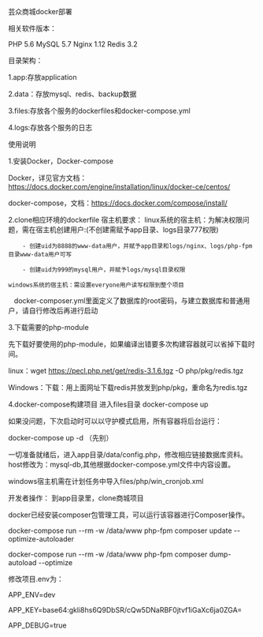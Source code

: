 芸众商城docker部署

相关软件版本：

PHP 5.6
MySQL 5.7
Nginx 1.12
Redis 3.2

目录架构：

1.app:存放application

2.data：存放mysql、redis、backup数据

3.files:存放各个服务的dockerfiles和docker-compose.yml

4.logs:存放各个服务的日志

使用说明

1.安装Docker，Docker-compose

Docker，详见官方文档：https://docs.docker.com/engine/installation/linux/docker-ce/centos/

docker-compose，文档：https://docs.docker.com/compose/install/

2.clone相应环境的dockerfile
	宿主机要求：
	linux系统的宿主机：为解决权限问题，需在宿主机创建用户:(不创建需赋予app目录、logs目录777权限)

		- 创建uid为8888的www-data用户，并赋予app目录和logs/nginx、logs/php-fpm目录www-data用户可写

		- 创建uid为999的mysql用户，并赋予logs/mysql目录权限

	windows系统的宿主机：需设置everyone用户读写权限到整个项目


    docker-composer.yml里面定义了数据库的root密码，与建立数据库和普通用户，请自行修改后再进行启动

3.下载需要的php-module

先下载好要使用的php-module，如果编译出错要多次构建容器就可以省掉下载时间。


linux：wget https://pecl.php.net/get/redis-3.1.6.tgz -O php/pkg/redis.tgz

Windows：下载：用上面网址下载redis并放发到php/pkg，重命名为redis.tgz

4.docker-compose构建项目
进入files目录
docker-compose up

如果没问题，下次启动时可以以守护模式启用，所有容器将后台运行：

docker-compose up -d （先别）

一切准备就绪后，进入app目录/data/config.php，修改相应链接数据库资料。host修改为：mysql-db,其他根据docker-compose.yml文件中内容设置。

windows宿主机需在计划任务中导入files/php/win_cronjob.xml

开发者操作：
到app目录里，clone商城项目

docker已经安装composer包管理工具，可以运行该容器进行Composer操作。

docker-compose run --rm -w /data/www php-fpm composer update --optimize-autoloader

docker-compose run --rm -w /data/www php-fpm composer dump-autoload --optimize

修改项目.env为：

APP_ENV=dev

APP_KEY=base64:gkli8hs6Q9DbSR/cQw5DNaRBF0jtvf1iGaXc6ja0ZGA=

APP_DEBUG=true



